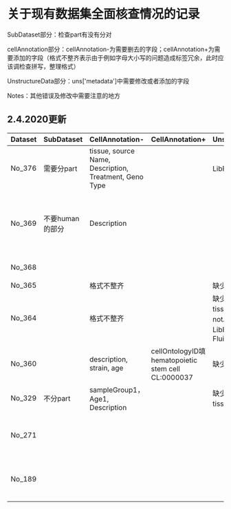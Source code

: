 # 关于现有数据集全面核查情况的记录

SubDataset部分：检查part有没有分对

cellAnnotation部分：cellAnnotation-为需要删去的字段；cellAnnotation+为需要添加的字段（格式不整齐表示由于例如字母大小写的问题造成标签冗余，此时应该调检查拼写，整理格式）

UnstructureData部分：uns['metadata']中需要修改或者添加的字段

Notes：其他错误及修改中需要注意的地方

## 2.4.2020更新

| Dataset | SubDataset      | CellAnnotation-                                        | CellAnnotation+                                    | UnstructureData                                        | Notes                |
| ------- | --------------- | ------------------------------------------------------ | -------------------------------------------------- | ------------------------------------------------------ | -------------------- |
| No_376  | 需要分part      | tissue, source Name, Description, Treatment, Geno Type |                                                    | LibPrep为10x                                           |                      |
| No_369  | 不要human的部分 | Description                                            |                                                    |                                                        | 做错，细胞量比文中少 |
| No_368  |                 |                                                        |                                                    |                                                        | 检查无误             |
| No_365  |                 | 格式不整齐                                             |                                                    | 缺少摘要图                                             |                      |
| No_364  |                 | 格式不整齐                                             |                                                    | 缺少摘要图；tissue为notAvailable；LibPrep为C1 Fluidigm |                      |
| No_360  |                 | description, strain, age                               | cellOntologyID填hematopoietic stem cell CL:0000037 | 缺少摘要图                                             |                      |
| No_329  | 不分part        | sampleGroup1，Age1, Description                        |                                                    | 缺少摘要图；tissue填brain                              |                      |
| No_271  |                 |                                                        |                                                    |                                                        | 非单细胞数据集       |
| No_189  |                 |                                                        |                                                    |                                                        | 非单细胞数据集       |

